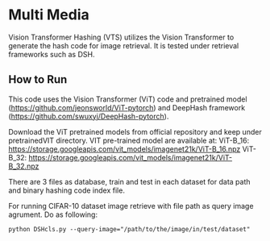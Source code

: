 # Multi Media

Vision Transformer Hashing (VTS) utilizes the Vision Transformer to generate the hash code for image retrieval.
It is tested under retrieval frameworks such as DSH.

## How to Run

This code uses the Vision Transformer (ViT) code and pretrained model (https://github.com/jeonsworld/ViT-pytorch) and DeepHash framework (https://github.com/swuxyj/DeepHash-pytorch).

Download the ViT pretrained models from official repository and keep under pretrainedVIT directory. VIT pre-trained model are available at:
ViT-B_16: https://storage.googleapis.com/vit_models/imagenet21k/ViT-B_16.npz
ViT-B_32: https://storage.googleapis.com/vit_models/imagenet21k/ViT-B_32.npz

There are 3 files as database, train and test in each dataset for data path and binary hashing code index file.

For running CIFAR-10 dataset image retrieve with file path as query image agrument. Do as following:
```
python DSHcls.py --query-image="/path/to/the/image/in/test/dataset"
```
